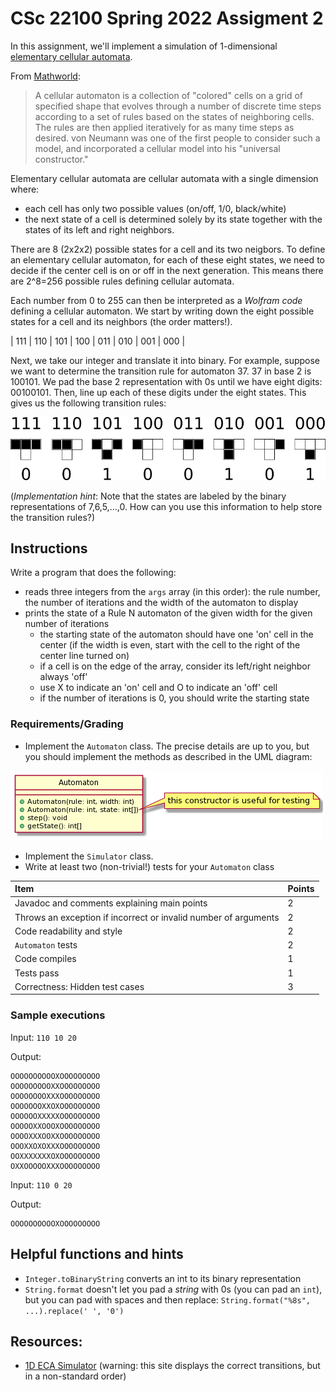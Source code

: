 # CSc 22100 Spring 2022 Assigment 2

In this assignment, we'll implement a simulation of 1-dimensional [elementary cellular automata](https://mathworld.wolfram.com/ElementaryCellularAutomaton.html).

From [Mathworld](https://mathworld.wolfram.com/CellularAutomaton.html):

> A cellular automaton is a collection of "colored" cells on a grid of specified shape that evolves through a number of discrete time steps according to a set of rules based on the states of neighboring cells. The rules are then applied iteratively for as many time steps as desired. von Neumann was one of the first people to consider such a model, and incorporated a cellular model into his "universal constructor."

Elementary cellular automata are cellular automata with a single dimension where:
- each cell has only two possible values (on/off, 1/0, black/white)
- the next state of a cell is determined solely by its state together with the states of its left and right neighbors.

There are 8 (2x2x2) possible states for a cell and its two neigbors. To define an elementary cellular automaton, for each of these eight states, we need to decide if the center cell is on or off in the next generation. This means there are 2^8=256 possible rules defining cellular automata.

Each number from 0 to 255 can then be interpreted as a _Wolfram code_ defining a cellular automaton. We start by writing down the eight possible states for a cell and its neighbors (the order matters!). 

| 111 | 110 | 101 | 100 | 011 | 010 | 001 | 000 |

Next, we take our integer and translate it into binary. For example, suppose we want to determine the transition rule for automaton 37. 37 in base 2 is 100101. We pad the base 2 representation with 0s until we have eight digits: 00100101. Then, line up each of these digits under the eight states. This gives us the following transition rules:

![Rule 37](./rule37.png)

(*Implementation hint*: Note that the states are labeled by the binary representations of 7,6,5,...,0. How can you use this 
information to help store the transition rules?)

## Instructions

Write a program that does the following:
- reads three integers from the `args` array (in this order): the rule number, the number of iterations and the width of the automaton to display
- prints the state of a Rule N automaton of the given width for the given number of iterations
  - the starting state of the automaton should have one 'on' cell in the center (if the width is even, start with the cell to the right of the center line turned on)
  - if a cell is on the edge of the array, consider its left/right neighbor always 'off'
  - use X to indicate an 'on' cell and O to indicate an 'off' cell
  - if the number of iterations is 0, you should write the starting state
  
### Requirements/Grading
- Implement the `Automaton` class. The precise details are up to you, but you should implement the methods as described in the UML diagram:

![Automaton UML](./automaton.png)

- Implement the `Simulator` class.
- Write at least two (non-trivial!) tests for your `Automaton` class

| Item | Points |
|:---|:---|
| Javadoc and comments explaining main points | 2 |
| Throws an exception if incorrect or invalid number of arguments | 2 |
| Code readability and style | 2 |
| `Automaton` tests | 2 | 
| Code compiles | 1 |
| Tests pass | 1 |
| Correctness: Hidden test cases | 3 |

### Sample executions

Input: `110 10 20`

Output:

```
OOOOOOOOOOXOOOOOOOOO
OOOOOOOOOXXOOOOOOOOO
OOOOOOOOXXXOOOOOOOOO
OOOOOOOXXOXOOOOOOOOO
OOOOOOXXXXXOOOOOOOOO
OOOOOXXOOOXOOOOOOOOO
OOOOXXXOOXXOOOOOOOOO
OOOXXOXOXXXOOOOOOOOO
OOXXXXXXXOXOOOOOOOOO
OXXOOOOOXXXOOOOOOOOO
```

Input: `110 0 20`

Output:

```
OOOOOOOOOOXOOOOOOOOO
```

## Helpful functions and hints

- `Integer.toBinaryString` converts an int to its binary representation
- `String.format` doesn't let you pad a _string_ with 0s (you can pad an `int`), but you can pad with spaces and then replace: `String.format("%8s", ...).replace(' ', '0')`

## Resources:
- [1D ECA Simulator](https://elife-asu.github.io/wss-modules/modules/1-1d-cellular-automata/) (warning: this site displays the correct transitions, but in a non-standard order)


